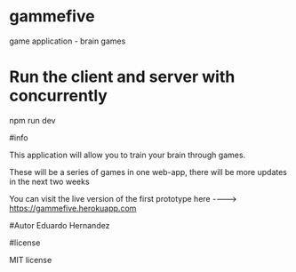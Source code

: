 # gammefive
game application - brain games

# Run the client and server with concurrently
npm run dev


#info

This application will allow you to train your brain through games.

These will be a series of games in one web-app, there will be more updates in the next two weeks

You can visit the live version of the first prototype here ----> https://gammefive.herokuapp.com

#Autor
Eduardo Hernandez

#license 

MIT license
